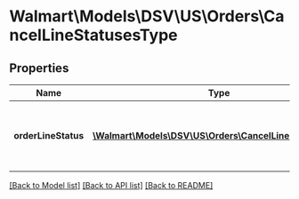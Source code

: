 # Walmart\Models\DSV\US\Orders\CancelLineStatusesType

## Properties

Name | Type | Description | Notes
------------ | ------------- | ------------- | -------------
**orderLineStatus** | [**\Walmart\Models\DSV\US\Orders\CancelLineStatusType[]**](CancelLineStatusType.md) | List of details about the cancellation status update |


[[Back to Model list]](./) [[Back to API list]](../../../../../README.md#supported-apis) [[Back to README]](../../../../../README.md)
